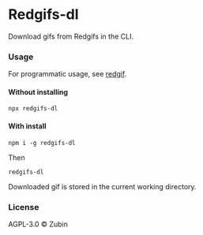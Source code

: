 # Redgifs-dl

Download gifs from Redgifs in the CLI.

### Usage

For programmatic usage, see [redgif](https://npmjs.com/redgif).

#### Without installing

```shell
npx redgifs-dl
```

#### With install


```shell
npm i -g redgifs-dl
```
Then

```shell
redgifs-dl
```

Downloaded gif is stored in the current working directory.

####

### License

AGPL-3.0 ©️ Zubin